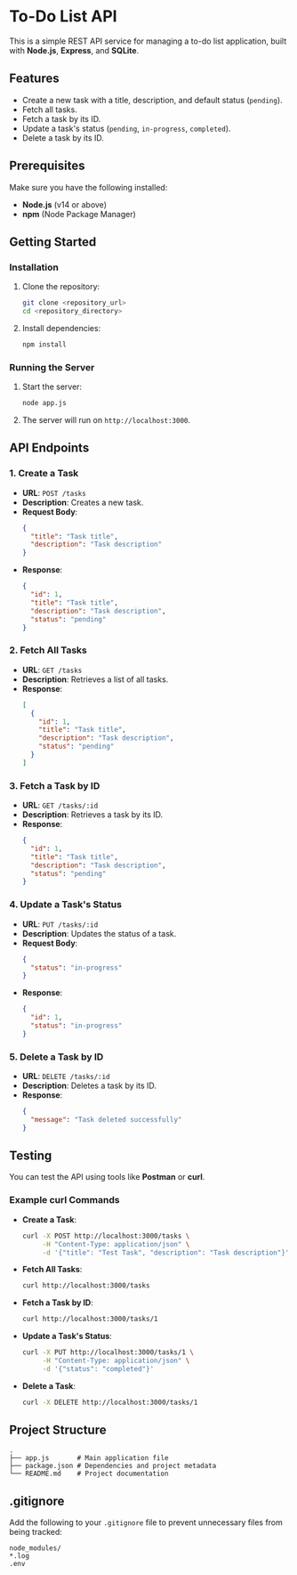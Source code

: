 # To-Do List API

This is a simple REST API service for managing a to-do list application, built with **Node.js**, **Express**, and **SQLite**.

## Features
- Create a new task with a title, description, and default status (`pending`).
- Fetch all tasks.
- Fetch a task by its ID.
- Update a task's status (`pending`, `in-progress`, `completed`).
- Delete a task by its ID.

## Prerequisites
Make sure you have the following installed:
- **Node.js** (v14 or above)
- **npm** (Node Package Manager)

## Getting Started

### Installation
1. Clone the repository:
   ```bash
   git clone <repository_url>
   cd <repository_directory>
   ```
2. Install dependencies:
   ```bash
   npm install
   ```

### Running the Server
1. Start the server:
   ```bash
   node app.js
   ```
2. The server will run on `http://localhost:3000`.

## API Endpoints

### 1. Create a Task
- **URL**: `POST /tasks`
- **Description**: Creates a new task.
- **Request Body**:
  ```json
  {
    "title": "Task title",
    "description": "Task description"
  }
  ```
- **Response**:
  ```json
  {
    "id": 1,
    "title": "Task title",
    "description": "Task description",
    "status": "pending"
  }
  ```

### 2. Fetch All Tasks
- **URL**: `GET /tasks`
- **Description**: Retrieves a list of all tasks.
- **Response**:
  ```json
  [
    {
      "id": 1,
      "title": "Task title",
      "description": "Task description",
      "status": "pending"
    }
  ]
  ```

### 3. Fetch a Task by ID
- **URL**: `GET /tasks/:id`
- **Description**: Retrieves a task by its ID.
- **Response**:
  ```json
  {
    "id": 1,
    "title": "Task title",
    "description": "Task description",
    "status": "pending"
  }
  ```

### 4. Update a Task's Status
- **URL**: `PUT /tasks/:id`
- **Description**: Updates the status of a task.
- **Request Body**:
  ```json
  {
    "status": "in-progress"
  }
  ```
- **Response**:
  ```json
  {
    "id": 1,
    "status": "in-progress"
  }
  ```

### 5. Delete a Task by ID
- **URL**: `DELETE /tasks/:id`
- **Description**: Deletes a task by its ID.
- **Response**:
  ```json
  {
    "message": "Task deleted successfully"
  }
  ```

## Testing
You can test the API using tools like **Postman** or **curl**.

### Example curl Commands
- **Create a Task**:
  ```bash
  curl -X POST http://localhost:3000/tasks \
       -H "Content-Type: application/json" \
       -d '{"title": "Test Task", "description": "Task description"}'
  ```
- **Fetch All Tasks**:
  ```bash
  curl http://localhost:3000/tasks
  ```
- **Fetch a Task by ID**:
  ```bash
  curl http://localhost:3000/tasks/1
  ```
- **Update a Task's Status**:
  ```bash
  curl -X PUT http://localhost:3000/tasks/1 \
       -H "Content-Type: application/json" \
       -d '{"status": "completed"}'
  ```
- **Delete a Task**:
  ```bash
  curl -X DELETE http://localhost:3000/tasks/1
  ```

## Project Structure
```
.
├── app.js       # Main application file
├── package.json # Dependencies and project metadata
└── README.md    # Project documentation
```

## .gitignore
Add the following to your `.gitignore` file to prevent unnecessary files from being tracked:
```
node_modules/
*.log
.env
```
